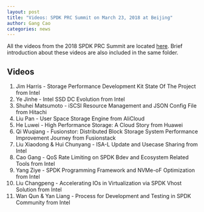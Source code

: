 ```yaml
---
layout: post
title: "Videos: SPDK PRC Summit on March 23, 2018 at Beijing"
author: Gang Cao
categories: news
---
```


All the videos from the 2018 SPDK PRC Summit are located [here](https://pan.baidu.com/s/1cYy9RTr1A1xrLJXUSjlhHQ#list/path=%2FSPDK_2018_Beijing_Summit_Video). Brief introduction about these videos are also included in the same folder.

## Videos
1. Jim Harris - Storage Performance Development Kit State Of The Project from Intel
2. Ye Jinhe - Intel SSD DC Evolution from Intel
3. Shuhei Matsumoto - iSCSI Resource Management and JSON Config File from Hitachi
4. Liu Pan - User Space Storage Engine from AliCloud
5. He Luwei - High Performance Storage: A Cloud Story from Huawei
6. Qi Wuqiang - Fusionstor: Distributed Block Storage System Performance Improvement Journey from Fusionstack
7. Liu Xiaodong & Hui Chunyang - ISA-L Update and Usecase Sharing from Intel
8. Cao Gang - QoS Rate Limiting on SPDK Bdev and Ecosystem Related Tools from Intel
9. Yang Ziye - SPDK Programming Framework and NVMe-oF Optimization from Intel
10. Liu Changpeng - Accelerating IOs in Virtualization via SPDK Vhost Solution from Intel
11. Wan Qun & Yan Liang - Process for Development and Testing in SPDK Community from Intel
